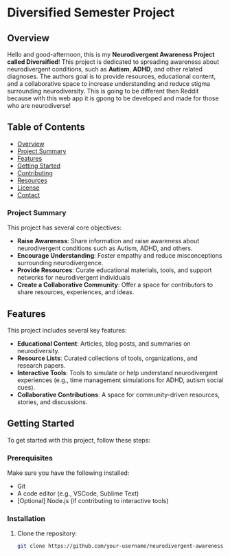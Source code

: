 # Diversified Semester Project

## Overview

Hello and good-afternoon, this is my **Neurodivergent Awareness Project called Diversified**! This project is dedicated to spreading awareness about neurodivergent conditions, such as **Autism**, **ADHD**, and other related diagnoses. The authors goal is to provide resources, educational content, and a collaborative space to increase understanding and reduce stigma surrounding neurodiversity. This is going to be different then Reddit because with this web app it is gpong to be developed and made for those who are neurodiverse!

## Table of Contents

- [Overview](#overview)
- [Project Summary](#ProjectSummary)
- [Features](#features)
- [Getting Started](#getting-started)
- [Contributing](#contributing)
- [Resources](#resources)
- [License](#license)
- [Contact](#contact)

### Project Summary

This project has several core objectives:

- **Raise Awareness**: Share information and raise awareness about neurodivergent conditions such as Autism, ADHD, and others.
- **Encourage Understanding**: Foster empathy and reduce misconceptions surrounding neurodivergence.
- **Provide Resources**: Curate educational materials, tools, and support networks for neurodivergent individuals
- **Create a Collaborative Community**: Offer a space for contributors to share resources, experiences, and ideas.

## Features

This project includes several key features:

- **Educational Content**: Articles, blog posts, and summaries on neurodiversity.
- **Resource Lists**: Curated collections of tools, organizations, and research papers.
- **Interactive Tools**: Tools to simulate or help understand neurodivergent experiences (e.g., time management simulations for ADHD, autism social cues).
- **Collaborative Contributions**: A space for community-driven resources, stories, and discussions.

## Getting Started

To get started with this project, follow these steps:

### Prerequisites

Make sure you have the following installed:

- Git
- A code editor (e.g., VSCode, Sublime Text)
- [Optional] Node.js (if contributing to interactive tools)

### Installation

1. Clone the repository:
   ```bash
   git clone https://github.com/your-username/neurodivergent-awareness.git
